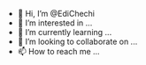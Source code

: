 - 👋 Hi, I’m @EdiChechi
- 👀 I’m interested in ...
- 🌱 I’m currently learning ...
- 💞️ I’m looking to collaborate on ...
- 📫 How to reach me ...

<!---
EdiChechi/EdiChechi is a ✨ special ✨ repository because its `README.md` (this file) appears on your GitHub profile.
You can click the Preview link to take a look at your changes.
--->
